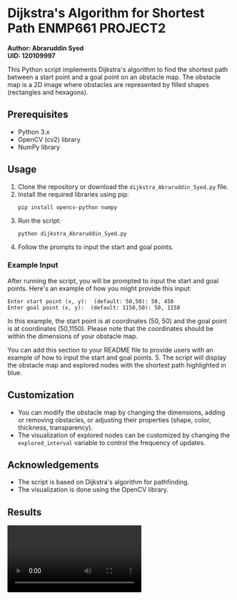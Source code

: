 


# Dijkstra's Algorithm for Shortest Path ENMP661 PROJECT2
**Author: Abraruddin Syed**  
**UID: 120109997**


This Python script implements Dijkstra's algorithm to find the shortest path between a start point and a goal point on an obstacle map. The obstacle map is a 2D image where obstacles are represented by filled shapes (rectangles and hexagons).

## Prerequisites

- Python 3.x
- OpenCV (cv2) library
- NumPy library

## Usage

1. Clone the repository or download the `dijkstra_Abraruddin_Syed.py` file.
2. Install the required libraries using pip:
   ```
   pip install opencv-python numpy
   ```
3. Run the script:
   ```
   python dijkstra_Abraruddin_Syed.py
   ```
4. Follow the prompts to input the start and goal points.

### Example Input

After running the script, you will be prompted to input the start and goal points. Here's an example of how you might provide this input:

```
Enter start point (x, y):  (default: 50,50): 50, 450
Enter goal point (x, y):  (default: 1150,50): 50, 1150
```

In this example, the start point is at coordinates (50, 50) and the goal point is at coordinates (50,1150). Please note that the coordinates should be within the dimensions of your obstacle map.


You can add this section to your README file to provide users with an example of how to input the start and goal points.
5. The script will display the obstacle map and explored nodes with the shortest path highlighted in blue.


## Customization

- You can modify the obstacle map by changing the dimensions, adding or removing obstacles, or adjusting their properties (shape, color, thickness, transparency).
- The visualization of explored nodes can be customized by changing the `explored_interval` variable to control the frequency of updates.



## Acknowledgements

- The script is based on Dijkstra's algorithm for pathfinding.
- The visualization is done using the OpenCV library.

## Results
![Video Demo](https://github.com/SYED-ABRARUDDIN/ENPM661_Project2/blob/main/obstacle_map_with_shortest_path.mp4)



